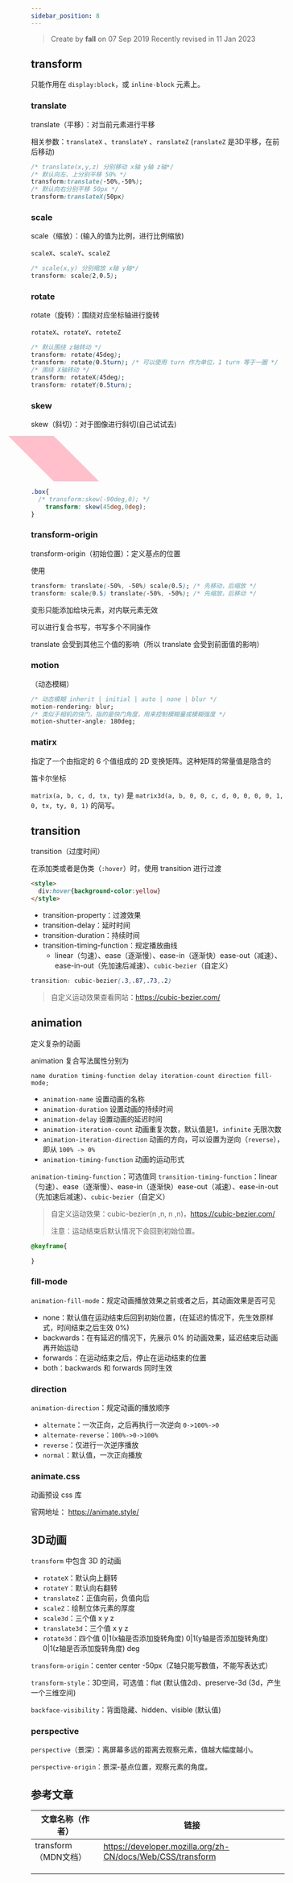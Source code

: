 ```yaml
---
sidebar_position: 8
---
```


> Create by **fall** on 07 Sep 2019
> Recently revised in 11 Jan 2023

## transform

只能作用在 `display:block`，或 `inline-block` 元素上。

### translate

translate（平移）：对当前元素进行平移

相关参数：`translateX` 、`translateY` 、`ranslateZ` (`ranslateZ` 是3D平移，在前后移动)

```css
/* translate(x,y,z) 分别移动 x轴 y轴 z轴*/
/* 默认向左、上分别平移 50% */
transform:translate(-50%,-50%);
/* 默认向右分别平移 50px */
transform:translateX(50px)
```

### scale

scale（缩放）：(输入的值为比例，进行比例缩放)

`scaleX`、`scaleY`、`scaleZ` 

```css
/* scale(x,y) 分别缩放 x轴 y轴*/
transform: scale(2,0.5);
```

### rotate

rotate（旋转）：围绕对应坐标轴进行旋转

`rotateX`、`rotateY`、`roteteZ`

```css
/* 默认围绕 z轴转动 */
transform: rotate(45deg);
transform: rotate(0.5turn); /* 可以使用 turn 作为单位，1 turn 等于一圈 */
/* 围绕 X轴转动 */
transform: rotateX(45deg);
transform: rotateY(0.5turn);
```

### skew

skew（斜切）：对于图像进行斜切(自己试试去)

<div style="transform: skew(45deg,0deg);height:90px;width:90px;background-color:pink"></div>

```css
.box{
  /* transform:skew(-90deg,0); */
	transform: skew(45deg,0deg);
}
```

### transform-origin

transform-origin（初始位置）：定义基点的位置

使用

```css
transform: translate(-50%, -50%) scale(0.5); /* 先移动，后缩放 */
transform: scale(0.5) translate(-50%, -50%); /* 先缩放，后移动 */
```

变形只能添加给块元素，对内联元素无效

可以进行复合书写，书写多个不同操作

translate 会受到其他三个值的影响（所以 translate 会受到前面值的影响）

### motion

（动态模糊）

```css
/* 动态模糊 inherit | initial | auto | none | blur */
motion-rendering: blur; 
/* 类似于相机的快门，指的是快门角度，用来控制模糊量或模糊强度 */
motion-shutter-angle: 180deg;
```

### matirx

指定了一个由指定的 6 个值组成的 2D 变换矩阵。这种矩阵的常量值是隐含的

笛卡尔坐标

`matrix(a, b, c, d, tx, ty)` 是 `matrix3d(a, b, 0, 0, c, d, 0, 0, 0, 0, 1, 0, tx, ty, 0, 1)` 的简写。

## transition

transition（过度时间）

在添加类或者是伪类（`:hover`）时，使用 transition 进行过渡

```html
<style>
  div:hover{background-color:yellow}
</style>
```

- transition-property：过渡效果
- transition-delay：延时时间
- transition-duration：持续时间
- transition-timing-function：规定播放曲线 
  - linear（匀速）、ease（逐渐慢）、ease-in（逐渐快）ease-out（减速）、ease-in-out（先加速后减速）、`cubic-bezier`（自定义）

```css
transition: cubic-bezier(.3,.87,.73,.2)
```

> 自定义运动效果查看网站：https://cubic-bezier.com/

## animation

定义复杂的动画

animation 复合写法属性分别为

`name duration timing-function delay iteration-count direction fill-mode;`

- `animation-name` 设置动画的名称
- `animation-duration` 设置动画的持续时间
- `animation-delay` 设置动画的延迟时间
- `animation-iteration-count` 动画重复次数，默认值是1，`infinite` 无限次数
- `animation-iteration-direction` 动画的方向，可以设置为逆向（`reverse`），即从 `100% -> 0%`
- `animation-timing-function` 动画的运动形式

`animation-timing-function`：可选值同 `transition-timing-function`：linear（匀速）、ease（逐渐慢）、ease-in（逐渐快）ease-out（减速）、ease-in-out（先加速后减速）、`cubic-bezier`（自定义）

> 自定义运动效果：cubic-bezier(n ,n, n ,n)，https://cubic-bezier.com/
>
> 注意：运动结束后默认情况下会回到初始位置。

```css
@keyframe{
  
}
```



### fill-mode

`animation-fill-mode`：规定动画播放效果之前或者之后，其动画效果是否可见

- none：默认值在运动结束后回到初始位置，(在延迟的情况下，先生效原样式，时间结束之后生效 0%)
- backwards：在有延迟的情况下，先展示 0% 的动画效果，延迟结束后动画再开始运动
- forwards：在运动结束之后，停止在运动结束的位置
- both：backwards 和 forwards 同时生效

### direction

`animation-direction`：规定动画的播放顺序

- `alternate`：一次正向，之后再执行一次逆向  `0->100%->0`
- `alternate-reverse`：`100%->0->100%`
- `reverse`：仅进行一次逆序播放
- `normal`：默认值，一次正向播放

### animate.css

动画预设 css 库

官网地址： https://animate.style/

## 3D动画

`transform` 中包含 3D 的动画

- `rotateX`：默认向上翻转
- `rotateY`：默认向右翻转
- `translateZ`：正值向前，负值向后
- `scaleZ`：绘制立体元素的厚度
- `scale3d`：三个值 x y z
- `translate3d`：三个值 x y z
- `rotate3d`：四个值 0|1(x轴是否添加旋转角度)  0|1(y轴是否添加旋转角度)  0|1(z轴是否添加旋转角度)  deg

`transform-origin`：center center -50px（Z轴只能写数值，不能写表达式）

`transform-style`：3D空间，可选值：flat  (默认值2d)、preserve-3d   (3d，产生一个三维空间)

`backface-visibility`：背面隐藏、hidden、visible (默认值)

### perspective

`perspective`（景深）：离屏幕多远的距离去观察元素，值越大幅度越小。

`perspective-origin`：景深-基点位置，观察元素的角度。

## 参考文章

| 文章名称（作者）     | 链接                                                       |
| -------------------- | ---------------------------------------------------------- |
| transform（MDN文档） | https://developer.mozilla.org/zh-CN/docs/Web/CSS/transform |
|                      |                                                            |
|                      |                                                            |
|                      |                                                            |



